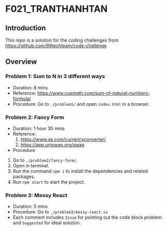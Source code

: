 # F021_TRANTHANHTAN

## Introduction

This repo is a solution for the coding challenges from https://github.com/99techteam/code-challenge

## Overview

### Problem 1: Sum to N in 3 different ways

- Duration: 8 mins
- Reference: https://www.cuemath.com/sum-of-natural-numbers-formula/
- Procedure: Go to `./problem1/` and open `index.html` in a browser.

### Problem 2: Fancy Form

- Duration: 1 hour 30 mins
- Reference:
  1. https://www.xe.com/currencyconverter/
  2. https://app.uniswap.org/swap
- Procedure

1. Go to `./problem2/fancy-form/`.
2. Open in terminal.
3. Run the command `npm i` to install the dependencies and related packages.
4. Run `npm start` to start the project.

### Problem 3: Messy React

- Duration: 5 mins
- Procedure: Go to `./problem3/messy-react.sx`
- Each comment includes `Issue` for pointing out the code block problem and `Suggested` for ideal solution.

